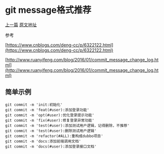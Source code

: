 # git message格式推荐
[上一篇](https://github.com/penghcn/demo/blob/master/git/git-flow.md) 
[原文地址](https://github.com/penghcn/demo/blob/master/git/git-message.md)

参考 

[https://www.cnblogs.com/deng-cc/p/6322122.html](https://www.cnblogs.com/deng-cc/p/6322122.html)

[http://www.ruanyifeng.com/blog/2016/01/commit_message_change_log.html](http://www.ruanyifeng.com/blog/2016/01/commit_message_change_log.html)

## 简单示例
    git commit -m 'init:初始化'
    git commit -m 'feat(#user):添加登录功能'
    git commit -m 'opt(#user):优化登录提示功能'
    git commit -m 'fix(#user):修复登录异常功能'
    git commit -m 'test(#user):添加测试用户逻辑，记得删除，不推荐'
    git commit -m 'test(#user):删除测试用户逻辑'
    git commit -m 'refactor(#ALL):重构成dubbo项目'
    git commit -m 'docs:添加前端调用文档'
    git commit -m 'docs(#user):添加登录接口文档'